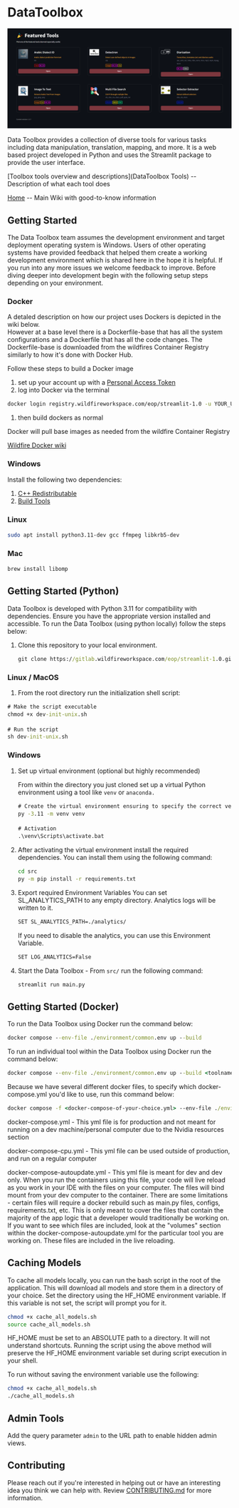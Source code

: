 # DataToolbox

![FeaturedTools](/docs/images/featured_tools.PNG)

Data Toolbox provides a collection of diverse tools for various tasks including
data manipulation, translation, mapping, and more. It is a
web based project developed in Python and uses the Streamlit package to provide
the user interface.

[Toolbox tools overview and descriptions](DataToolbox Tools) -- Description of what each tool does

[Home](Home) -- Main Wiki with good-to-know information

## Getting Started

The Data Toolbox team assumes the development environment and target deployment
operating system is Windows. Users of other operating systems have provided
feedback that helped them create a working development environment which is
shared here in the hope it is helpful. If you run into any more issues we
welcome feedback to improve. Before diving deeper into development begin with
the following setup steps depending on your environment.

### Docker

A detaled description on how our project uses Dockers is depicted in the wiki below.  
However at a base level there is a Dockerfile-base that has all the system configurations
and a Dockerfile that has all the code changes.  The Dockerfile-base is downloaded from the
wildfires Container Registry similarly to how it's done with Docker Hub.

Follow these steps to build a Docker image

1. set up your account up with a [Personal Access Token](https://gitlab.wildfireworkspace.com/-/user_settings/personal_access_tokens)
1. log into Docker via the terminal<br>
```bash
docker login registry.wildfireworkspace.com/eop/streamlit-1.0 -u YOUR_USERNAME_HERE
```
1. then build dockers as normal<br>

Docker will pull base images as needed from the wildfire Container Registry
 
[Wildfire Docker wiki](https://gitlab.wildfireworkspace.com/eop/streamlit-1.0/-/wikis/Docker-Base-Image)

### Windows

Install the following two dependencies:

1. [C++ Redistributable](https://learn.microsoft.com/en-us/cpp/windows/latest-supported-vc-redist?view=msvc-170)
1. [Build Tools](https://aka.ms/vs/17/release/vs_BuildTools.exe)

### Linux

```bash
sudo apt install python3.11-dev gcc ffmpeg libkrb5-dev
```

### Mac

```bash
brew install libomp
```

## Getting Started (Python)

Data Toolbox is developed with Python 3.11 for compatibility with dependencies.
Ensure you have the appropriate version installed and accessible.
To run the Data Toolbox (using python locally) follow the steps below:

1. Clone this repository to your local environment.

    ```cmd
    git clone https://gitlab.wildfireworkspace.com/eop/streamlit-1.0.git
    ```
   
### Linux / MacOS
1. From the root directory run the initialization shell script:

```cmd
# Make the script executable
chmod +x dev-init-unix.sh

# Run the script 
sh dev-init-unix.sh
```
### Windows
1. Set up virtual environment (optional but highly recommended)

    From within the directory you just cloned set up a virtual Python
    environment using a tool like `venv` or `anaconda.`

    ```cmd
    # Create the virtual environment ensuring to specify the correct version
    py -3.11 -m venv venv

    # Activation
    .\venv\Scripts\activate.bat
    ```

1. After activating the virtual environment install the required dependencies.
    You can install them using the following command:

    ```cmd
    cd src
    py -m pip install -r requirements.txt
    ```

1. Export required Environment Variables
    You can set SL_ANALYTICS_PATH to any empty directory. Analytics logs
    will be written to it.

    ```bash
    SET SL_ANALYTICS_PATH=./analytics/
    ```

    If you need to disable the analytics, you can use this Environment Variable.

    ```bash
    SET LOG_ANALYTICS=False
    ```

1. Start the Data Toolbox - From `src/` run the following command:

    ```cmd
    streamlit run main.py
    ```

## Getting Started (Docker)

To run the Data Toolbox using Docker run the command below:

```cmd
docker compose --env-file ./environment/common.env up --build
```

To run an individual tool within the Data Toolbox using Docker run the command below:

```cmd
docker compose --env-file ./environment/common.env up --build <toolname>
```

Because we have several different docker files, to specify which docker-compose.yml you'd like to use, run this command below:

```cmd
docker compose -f <docker-compose-of-your-choice.yml> --env-file ./environment/common.env up --build
```

docker-compose.yml - This yml file is for production and not meant for running on a dev machine/personal computer due to the Nvidia resources section

docker-compose-cpu.yml - This yml file can be used outside of production, and run on a regular computer

docker-compose-autoupdate.yml - This yml file is meant for dev and dev only. When you run the containers using this file, your code will live reload as you work in your IDE with the files on your computer. The files will bind mount from your dev computer to the container. There are some limitations - certain files will require a docker rebuild such as main.py files, configs, requirements.txt, etc. This is only meant to cover the files that contain the majority of the app logic that a developer would traditionally be working on. If you want to see which files are included, look at the "volumes" section within the docker-compose-autoupdate.yml for the particular tool you are working on. These files are included in the live reloading.

## Caching Models

To cache all models locally, you can run the bash script in the root of the application.
This will download all models and store them in a directory of your choice. Set the
directory using the HF_HOME environment variable. If this variable is not set, the
script will prompt you for it.

```bash
chmod +x cache_all_models.sh
source cache_all_models.sh
```

HF_HOME must be set to an ABSOLUTE path to a directory. It will not understand shortcuts.
Running the script using the above method will preserve the HF_HOME environment variable
set during script execution in your shell.

To run without saving the environment variable use the following:

```bash
chmod +x cache_all_models.sh
./cache_all_models.sh
```

## Admin Tools

Add the query parameter `admin` to the URL path to enable hidden admin views.

## Contributing

Please reach out if you're interested in helping out or have an interesting idea
you think we can help with. Review [CONTRIBUTING.md](docs/CONTRIBUTING.md)
for more information.
